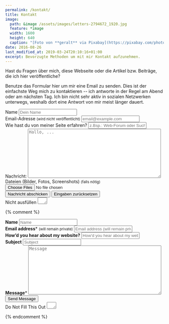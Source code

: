 ```yaml
---
permalink: /kontakt/
title: Kontakt
image:
  path: &image /assets/images/letters-2794672_1920.jpg
  feature: *image
  width: 1600
  height: 640
  caption: "[Foto von **geralt** via Pixabay](https://pixabay.com/photo-2794672/)"
date: 2016-08-26
last_modified_at: 2019-03-24T20:10:16+01:00
excerpt: Bevorzugte Methoden um mit mir Kontakt aufzunehmen.
---
```


Hast du Fragen über mich, diese Webseite oder die Artikel bzw. Beiträge, die ich
hier veröffentliche?

Benutze das Formular hier um mir eine Email zu senden. Dies ist der einfachste
Weg mich zu kontaktieren -- ich antworte in der Regel am Abend oder am nächsten
Tag. Ich bin nicht sehr aktiv in sozialen Netzwerken unterwegs, weshalb dort
eine Antwort von mir meist länger dauert.

<form id="contact" name="contact" accept-charset="UTF-8" autocomplete="off" enctype="multipart/form-data" method="POST" novalidate data-netlify-recaptcha="true" data-netlify="true" netlify-honeypot="comment">
  <div>
    <label id="lblName" for="name">Name
      <input id="name" name="name" type="text" spellcheck="false" maxlength="255" required placeholder="Dein Name">
    </label>
  </div>
  <div>
    <label id="lblEmail" for="email">Email-Adresse <small>(wird nicht veröffentlicht)</small>
      <input id="email" name="email" type="email" spellcheck="false" maxlength="255" required placeholder="email@example.com">
    </label>
  </div>
  <div>
    <label id="lblHeardOf" for="heard-of">Wie hast du von meiner Seite erfahren?
      <input id="heard-of" name="heard-of" type="text" spellcheck="true" maxlength="255" placeholder="z.Bsp.: Web-Forum oder Suche (bitte gib einen Namen oder eine Adresse an)">
    </label>
  </div>
  <div>
    <label>Nachricht: <textarea name="message" spellcheck="true" rows="10" cols="50" required placeholder="Hallo, ..."></textarea></label>
  </div>
  <div>
    <label id="lblFile" for="file">Dateien (Bilder, Fotos, Screenshots) <small>(falls nötig)</small>
      <input id="file" name="file" type="file" accept="image/*,.pdf" multiple>
    </label>
  </div>
  <!-- <div data-netlify-recaptcha="true"></div> -->
  <div class="g-recaptcha form__group" data-sitekey="{{ site.reCaptcha.siteKey }}"></div>
  <script async src="https://www.google.com/recaptcha/api.js"></script>
  <div>
    <button id="submit" name="submit" type="submit" class="btn">Nachricht abschicken</button>
    <button id="reset" name="reset" type="reset" class="btn">Eingaben zurücksetzen</button>
  </div>
  <div class="hidden">
    <label id="lblComment" for="comment">Nicht ausfüllen
      <textarea name="comment" id="comment" rows="1" cols="1"></textarea>
      <input type="hidden" id="idstamp" name="idstamp" value="WW91J3JlIHdlbGNvbWUhCg==">
    </label>
  </div>
</form>

{% comment %}

<!-- this is an old form for reference only ! -->

<form id="form1" name="form1" accept-charset="UTF-8" autocomplete="off" enctype="multipart/form-data" method="post" novalidate action="https://dominicreich.com/cgi-bin/fm18.pl">
  <div class="form-group">
    <label class="sr-only" id="title7" for="Field7"><strong>Name</strong></label>
    <input id="Field7" name="realname" type="text" maxlength="255" placeholder="Name">
  </div>
  <div class="form-group">
    <label class="sr-only" id="title2" for="Field2"><strong>Email address</strong><span id="req_2" class="req">*</span> <small>(will remain private)</small></label>
    <input id="Field2" name="your_email" type="email" spellcheck="false" maxlength="255" required placeholder="Email address (will remain private)">
  </div>
  <div class="form-group">
    <label class="sr-only" id="title10" for="Field10"><strong>How&rsquo;d you hear about my website?</strong></label>
    <input id="Field10" name="heard_of" type="text" maxlength="255" placeholder="How&rsquo;d you hear about my website?">
  </div>
    <div class="form-group">
    <label class="sr-only" id="title11" for="Field11"><strong>Subject</strong></label>
    <input id="Field10" name="subject" type="text" maxlength="255" placeholder="Subject">
  </div>
  <div class="form-group">
    <label class="sr-only" id="title1" for="Field1"><strong>Message</strong><span id="req_1" class="req">*</span></label>
    <textarea id="Field1" name="message" spellcheck="true" rows="10" cols="50" required placeholder="Message"></textarea>
  </div>
  <div class="form-group">
    <button id="saveForm" name="saveForm" class="btn" type="submit">Send Message</button>
  </div>
  <div class="form-group hidden">
    <label for="comment">Do Not Fill This Out</label>
    <textarea name="comment" id="comment" rows="1" cols="1"></textarea>
    <input type="hidden" name="env_report" value="REMOTE_HOST,REMOTE_ADDR,REMOTE_USER,HTTP_USER_AGENT">
    <input type="hidden" name="recipient" value="webmail@dominicreich.com">
    <input type="hidden" name="email" value="webformmailer@dominicreich.com">
    <input type="hidden" name="required" value="realname,message">
    <input type="hidden" name="print_config" value="your_email,subject">
    <input type="hidden" name="print_blank_fields" value="1">
  </div>
</form>
{% endcomment %}
